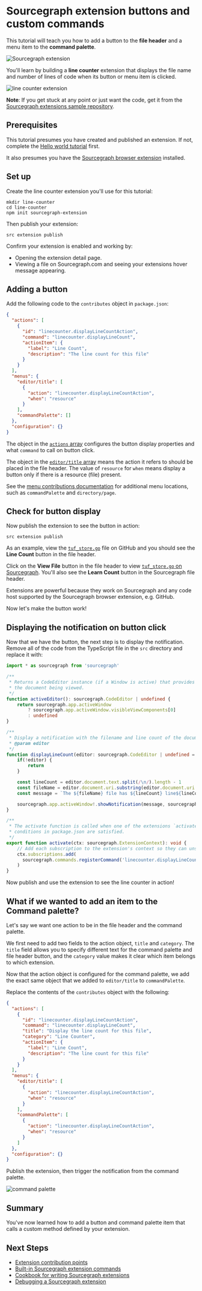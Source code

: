 # Sourcegraph extension buttons and custom commands

This tutorial will teach you how to add a button to the **file header** and a menu item to the **command palette**.

![Sourcegraph extension ](img/contribution-points-github.jpg)

You'll learn by building a **line counter** extension that displays the file name and number of lines of code when its button or menu item is clicked.

![line counter extension](img/line-counter.png)

**Note**: If you get stuck at any point or just want the code, get it from the [Sourcegraph extensions sample repository](https://github.com/sourcegraph/sourcegraph-extension-samples/tree/master/line-counter).

## Prerequisites

This tutorial presumes you have created and published an extension. If not, complete the [Hello world tutorial](hello_world.md) first.

It also presumes you have the [Sourcegraph browser extension](https://docs.sourcegraph.com/integration/browser_extension) installed.

## Set up

Create the line counter extension you'll use for this tutorial:

```
mkdir line-counter
cd line-counter
npm init sourcegraph-extension
```

Then publish your extension:

```src extension publish```

Confirm your extension is enabled and working by:

- Opening the extension detail page.
- Viewing a file on Sourcegraph.com and seeing your extensions hover message appearing.

## Adding a button

Add the following code to the `contributes` object in `package.json`:

```json
{
  "actions": [
    {
      "id": "linecounter.displayLineCountAction",
      "command": "linecounter.displayLineCount",
      "actionItem": {
        "label": "Line Count",
        "description": "The line count for this file"
      }
    }
  ],
  "menus": {
    "editor/title": [
      {
        "action": "linecounter.displayLineCountAction",
        "when": "resource"
      }
    ],
    "commandPalette": []
  },
  "configuration": {}
}
```

The object in the [`actions` array](../contributions.md#actions) configures the button display properties and what `command` to call on button click.

The object in the [`editor/title` array](../contributions.md#menus) means the action it refers to should be placed in the file header. The value of `resource` for `when` means display a button only if there is a resource (file) present.

See the [menu contributions documentation](../contributions.md#menus) for additional menu locations, such as `commandPalette` and `directory/page`.

## Check for button display

Now publish the extension to see the button in action:

```
src extension publish
```

As an example, view the [`tuf_store.go`](https://github.com/theupdateframework/notary/blob/master/server/storage/tuf_store.go) file on GitHub and you should see the **Line Count** button in the file header.

Click on the **View File** button in the file header to view [`tuf_store.go` on Sourcegraph](https://sourcegraph.com/github.com/theupdateframework/notary@master/-/blob/server/storage/tuf_store.go). You'll also see the **Learn Count** button in the Sourcegraph file header.

Extensions are powerful because they work on Sourcegraph and any code host supported by the Sourcegraph browser extension, e.g. GitHub.

Now let's make the button work!

## Displaying the notification on button click

Now that we have the button, the next step is to display the notification. Remove all of the code from the TypeScript file in the `src` directory and replace it with:

```typescript
import * as sourcegraph from 'sourcegraph'

/**
 * Returns a CodeEditor instance (if a Window is active) that provides access to
 * the document being viewed.
 */
function activeEditor(): sourcegraph.CodeEditor | undefined {
    return sourcegraph.app.activeWindow
        ? sourcegraph.app.activeWindow.visibleViewComponents[0]
        : undefined
}

/**
 * Display a notification with the filename and line count of the document being viewed.
 * @param editor
 */
function displayLineCount(editor: sourcegraph.CodeEditor | undefined = activeEditor()): void {
    if(!editor) {
        return
    }

    const lineCount = editor.document.text.split(/\n/).length - 1
    const fileName = editor.document.uri.substring(editor.document.uri.lastIndexOf('/') + 1).split('#').slice(-1)[0]
    const message = `The ${fileName} file has ${lineCount} line${lineCount > 1 ? 's' : ''} of code `

    sourcegraph.app.activeWindow!.showNotification(message, sourcegraph.NotificationType.Info)
}

/**
 * The activate function is called when one of the extensions `activateEvents`
 * conditions in package.json are satisfied.
 */
export function activate(ctx: sourcegraph.ExtensionContext): void {
    // Add each subscription to the extension's context so they can unsubscribed upon deactivation
    ctx.subscriptions.add(
      sourcegraph.commands.registerCommand('linecounter.displayLineCount', displayLineCount)
    )
}
```

Now publish and use the extension to see the line counter in action!

## What if we wanted to add an item to the Command palette?

Let's say we want one action to be in the file header and the command palette.

We first need to add two fields to the action object, `title` and `category`. The `title` field allows you to specify different text for the command palette and file header button, and the `category` value makes it clear which item belongs to which extension.

Now that the action object is configured for the command palette, we add the exact same object that we added to `editor/title` to `commandPalette`.

Replace the contents of the `contributes` object with the following:

```json
{
  "actions": [
    {
      "id": "linecounter.displayLineCountAction",
      "command": "linecounter.displayLineCount",
      "title": "Display the line count for this file",
      "category": "Line Counter",
      "actionItem": {
        "label": "Line Count",
        "description": "The line count for this file"
      }
    }
  ],
  "menus": {
    "editor/title": [
      {
        "action": "linecounter.displayLineCountAction",
        "when": "resource"
      }
    ],
    "commandPalette": [
      {
        "action": "linecounter.displayLineCountAction",
        "when": "resource"
      }
    ]
  },
  "configuration": {}
}
```

Publish the extension, then trigger the notification from the command palette.

![command palette](img/command-palette.png)

## Summary

You've now learned how to add a button and command palette item that calls a custom method defined by your extension.

## Next Steps

- [Extension contribution points](../contributions.md)
- [Built-in Sourcegraph extension commands](../builtin_commands.md)
- [Cookbook for writing Sourcegraph extensions](../cookbook.md)
- [Debugging a Sourcegraph extension](../debugging.md)
